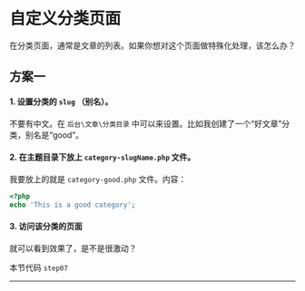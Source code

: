 # 自定义分类页面

在分类页面，通常是文章的列表。如果你想对这个页面做特殊化处理，该怎么办？

## 方案一

#### 1. 设置分类的 `slug` （别名）。

不要有中文。在 `后台\文章\分类目录` 中可以来设置。比如我创建了一个“好文章”分类，别名是“good”。

#### 2. 在主题目录下放上 `category-slugName.php` 文件。

我要放上的就是 `category-good.php` 文件。内容：
```php
<?php
echo 'This is a good category';
```

#### 3. 访问该分类的页面

就可以看到效果了，是不是很激动？

本节代码 `step07`

---
